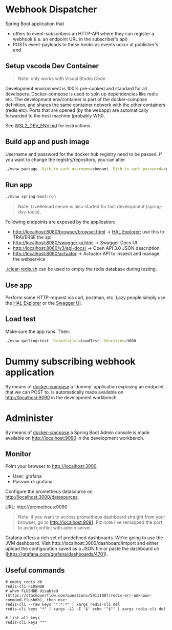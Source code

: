 # Webhook Dispatcher

Spring Boot application that 
- offers to event-subscribers an HTTP-API where they can register a webhook (i.e. an endpoint URL in the subscriber's api)
- POSTs event-payloads to these hooks as events occur at publisher's end

## Setup vscode Dev Container

> Note: only works with Visual Studio Code   

Development environment is 100% pre-cooked and standard for all developers. Docker-compose is used to spin up dependencies like redis etc. The development env/container is part of the docker-compose definition, and shares the same container network with the other containers (redis etc). Ports that are opened (by the webapp) are automatically forwarded to the host machine (probably W10).

See [WSL2_DEV_ENV.md](./WSL2_DEV_ENV.md) for instructions.


## Build app and push image

Username and password for the docker hub registry need to be passed. If you want to change the registry/repository, you can alter 

```bash
./mvnw package -Djib.to.auth.username=cbonami -Djib.to.auth.password=<password docker registry>
```

## Run app

```bash
./mvnw spring-boot:run
```

> Note: LiveReload server is also started for fast development (spring-dev-tools).

Following endpoints are exposed by the application:

* [http://localhost:8080/browser/browser.html](http://localhost:8080/browser/browser.html) -> [HAL Explorer](https://github.com/toedter/hal-explorer); use this to TRAVERSE the api
* [http://localhost:8080/swagger-ui.html](http://localhost:8080/swagger-ui.html) -> Swagger Docs UI
* [http://localhost:8080/v3/api-docs/](http://localhost:8080/v3/api-docs/) -> Open API 3.0 JSON description.
* [http://localhost:8080/actuator](http://localhost:8080/actuator) -> Actuator API to inspect and manage the webservice

[./clear-redis.sh](./clear-redis.sh) can be used to empty the redis database during testing.

## Use app

Perform some HTTP-request via curl, postman, etc. Lazy people simply use the [HAL Explorer](http://localhost:8080/browser/browser.html) or the [Swagger UI](). 

## Load test

Make sure the app runs. Then:

```bash
./mvnw gatling:test -Dsimulation=LoadTest -Dduration=3600
```

# Dummy subscribing webhook application

By means of [docker-compose](.devcontainer/docker-compose.yml) a 'dummy' application exposing an endpoint that we can POST to, is automatically made available on [http://localhost:9090](http://localhost:9090) in the development workbench.

# Administer

By means of [docker-compose](.devcontainer/docker-compose.yml) a Spring Boot Admin console is made available on [http://localhost:9090](http://localhost:9090) in the development workbench.

## Monitor

Point your browser to [http://localhost:3000](http://localhost:3000).
- User: grafana
- Password: grafana

Configure the prometheus datasource on [http://localhost:3000/datasources](http://localhost:3000/datasources). 

URL: http://prometheus:9090

> Note: if you want to access prometheus dashboard straight from your browser, go to [http://localhost:9091](http://localhost:9091). Plz note I've remapped the port to avoid conflict with admin server.

Grafana offers a rich set of predefined dashboards. We're going to use the JVM dashboard. Visit http://localhost:3000/dashboard/import and either upload the configuration saved as a JSON file or paste the dashboard ulr (https://grafana.com/grafana/dashboards/4701).

## Useful commands

```
# empty redis db
redis-cli FLUSHDB
# when FLUSHDB disabled (https://stackoverflow.com/questions/59111007/redis-err-unknown-command-flushdb), then use:
redis-cli --raw keys "*:*:*" | xargs redis-cli del
redis-cli keys "*" | xargs -L1 -I '$' echo '"$"' | xargs redis-cli del

# list all keys
redis-cli keys "*"
```


